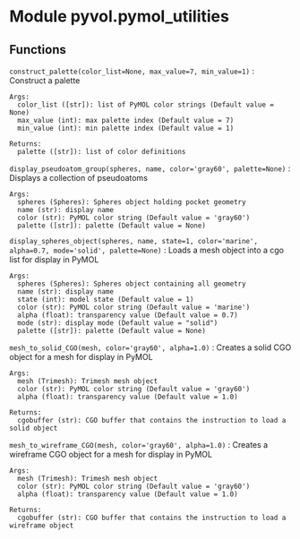 Module pyvol.pymol_utilities
============================

Functions
---------

    
`construct_palette(color_list=None, max_value=7, min_value=1)`
:   Construct a palette
    
    Args:
      color_list ([str]): list of PyMOL color strings (Default value = None)
      max_value (int): max palette index (Default value = 7)
      min_value (int): min palette index (Default value = 1)
    
    Returns:
      palette ([str]): list of color definitions

    
`display_pseudoatom_group(spheres, name, color='gray60', palette=None)`
:   Displays a collection of pseudoatoms
    
    Args:
      spheres (Spheres): Spheres object holding pocket geometry
      name (str): display name
      color (str): PyMOL color string (Default value = 'gray60')
      palette ([str]): palette (Default value = None)

    
`display_spheres_object(spheres, name, state=1, color='marine', alpha=0.7, mode='solid', palette=None)`
:   Loads a mesh object into a cgo list for display in PyMOL
    
    Args:
      spheres (Spheres): Spheres object containing all geometry
      name (str): display name
      state (int): model state (Default value = 1)
      color (str): PyMOL color string (Default value = 'marine')
      alpha (float): transparency value (Default value = 0.7)
      mode (str): display mode (Default value = "solid")
      palette ([str]): palette (Default value = None)

    
`mesh_to_solid_CGO(mesh, color='gray60', alpha=1.0)`
:   Creates a solid CGO object for a mesh for display in PyMOL
    
    Args:
      mesh (Trimesh): Trimesh mesh object
      color (str): PyMOL color string (Default value = 'gray60')
      alpha (float): transparency value (Default value = 1.0)
    
    Returns:
      cgobuffer (str): CGO buffer that contains the instruction to load a solid object

    
`mesh_to_wireframe_CGO(mesh, color='gray60', alpha=1.0)`
:   Creates a wireframe CGO object for a mesh for display in PyMOL
    
    Args:
      mesh (Trimesh): Trimesh mesh object
      color (str): PyMOL color string (Default value = 'gray60')
      alpha (float): transparency value (Default value = 1.0)
    
    Returns:
      cgobuffer (str): CGO buffer that contains the instruction to load a wireframe object
